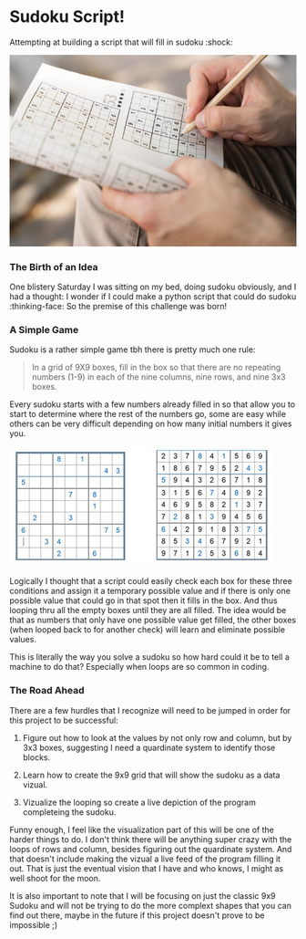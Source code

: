 # Sudoku Script!

Attempting at building a script that will fill in sudoku :shock:

![image of someone doing sudoku](images/sudoku.jpeg)

### The Birth of an Idea

One blistery Saturday I was sitting on my bed, doing sudoku obviously, and I had a thought: I wonder if I could make a python script that could do sudoku :thinking-face: So the premise of this challenge was born!

### A Simple Game

Sudoku is a rather simple game tbh there is pretty much one rule:

> In a grid of 9X9 boxes, fill in the box so that there are no repeating numbers (1-9) in each of the nine columns, nine rows, and nine 3x3 boxes.

Every sudoku starts with a few numbers already filled in so that allow you to start to determine where the rest of the numbers go, some are easy while others can be very difficult depending on how many initial numbers it gives you.

![before and after image of sudoku](images/beforenafter.png)

Logically I thought that a script could easily check each box for these three conditions and assign it a temporary possible value and if there is only one possible value that could go in that spot then it fills in the box. And thus looping thru all the empty boxes until they are all filled. The idea would be that as numbers that only have one possible value get filled, the other boxes (when looped back to for another check) will learn and eliminate possible values. 

This is literally the way you solve a sudoku so how hard could it be to tell a machine to do that? Especially when loops are so common in coding.

### The Road Ahead

There are a few hurdles that I recognize will need to be jumped in order for this project to be successful: 

1) Figure out how to look at the values by not only row and column, but by 3x3 boxes, suggesting I need a quardinate system to identify those blocks.

2) Learn how to create the 9x9 grid that will show the sudoku as a data vizual.

3) Vizualize the looping so create a live depiction of the program completeing the sudoku.

Funny enough, I feel like the visualization part of this will be one of the harder things to do. I don't think there will be anything super crazy with the loops of rows and column, besides figuring out the quardinate system. And that doesn't include making the vizual a live feed of the program filling it out. That is just the eventual vision that I have and who knows, I might as well shoot for the moon.

It is also important to note that I will be focusing on just the classic 9x9 Sudoku and will not be trying to do the more complext shapes that you can find out there, maybe in the future if this project doesn't prove to be impossible ;)